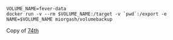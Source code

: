 ```
VOLUME_NAME=fever-data
docker run -v --rm $VOLUME_NAME:/target -v `pwd`:/export -e NAME=$VOLUME_NAME miorgash/volumebackup
```

Copy of [74th](https://qiita.com/74th/items/41393f506d223850f2c3)

